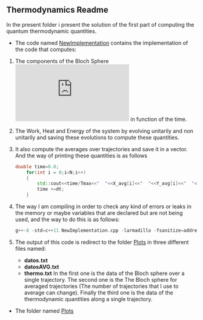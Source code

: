 ## Thermodynamics Readme
In the present folder i present the solution of the first part of computing the quantum thermodynamic quantities.

* The code named [NewImplementation](./NewImplementation.cpp) contains the implementation of the code that computes:

1. The components of the Bloch Sphere ![equation](https://latex.codecogs.com/gif.latex?x,&space;y,&space;z) in function of the time.

2. The Work, Heat and Energy of the system by evolving unitarily and non unitarily and saving these evolutions to compute these quantities.

3. It also compute the averages over trajectories and save it in a vector. And the way of printing these quantities is as follows
	``` c++
	double time=0.0;
    	for(int i = 0;i<N;i++)
    	{
    		std::cout<<time/Tmax<<"  "<<X_avg[i]<<"  "<<Y_avg[i]<<"  "<<Z_avg[i]<<std::endl;
    		time +=dt;
    	}
	```
4. The way I am compiling in order to check any kind of errors or leaks in the memory or maybe variables that are declared but are not being used, and the way to do this is as follows:
	```c++
	g++-8 -std=c++11 NewImplementation.cpp -larmadillo -fsanitize=address -fsanitize=leak -fsanitize=undefined -fvisibility=hidden -Wall
	```
5. The output of this code is redirect to the folder [Plots](./Plots) in three different files named:
	* **datos.txt**
	* **datosAVG.txt**
	* **thermo.txt**
In the first one is the data of the Bloch sphere over a single trajectory. The second one is the The Bloch sphere for averaged trajectories (The number of trajectories that I use to average can change). Finally the third one is the data of the thermodynamic quantities along a single trajectory.

* The folder named [Plots](./Plots) 